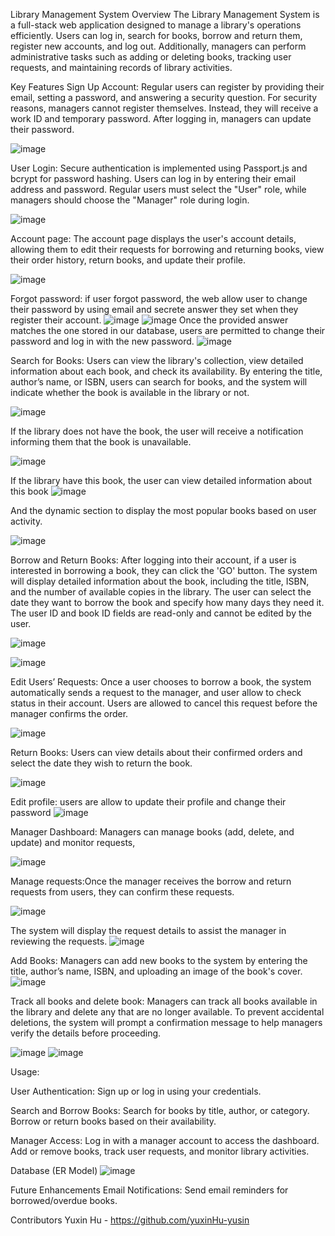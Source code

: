 Library Management System
Overview
The Library Management System is a full-stack web application designed to manage a library's operations efficiently. Users can log in, search for books, borrow and return them, register new accounts, and log out. Additionally, managers can perform administrative tasks such as adding or deleting books, tracking user requests, and maintaining records of library activities.

Key Features
Sign Up Account: Regular users can register by providing their email, setting a password, and answering a security question. For security reasons, managers cannot register themselves. Instead, they will receive a work ID and temporary password. After logging in, managers can update their password.

![image](https://github.com/user-attachments/assets/3128967e-ac9b-4d44-bc94-e921d7207961)







User Login: Secure authentication is implemented using Passport.js and bcrypt for password hashing. Users can log in by entering their email address and password. Regular users must select the "User" role, while managers should choose the "Manager" role during login.






![image](https://github.com/user-attachments/assets/f3ddce94-99ef-4316-b46b-e0ad38c3032d)
















Account page:  The account page displays the user's account details, allowing them to edit their requests for borrowing and returning books, view their order history, return books, and update their profile.




![image](https://github.com/user-attachments/assets/50999623-bdff-491e-ab6c-c663626cbab1)


















Forgot password: if user forgot password, the web allow user to change their password by using email and secrete answer they set when they register their account.
![image](https://github.com/user-attachments/assets/0cdb0547-6808-4b81-a61e-ab721e9a03cc)
![image](https://github.com/user-attachments/assets/26ad59be-a25e-4886-99ba-7ca3430e7338)
Once the provided answer matches the one stored in our database, users are permitted to change their password and log in with the new password.
![image](https://github.com/user-attachments/assets/e26223c3-f784-4d05-ae8b-67c596b7b661)

Search for Books: Users can view the library's collection, view detailed information about each book, and check its availability. By entering the title, author’s name, or ISBN, users can search for books, and the system will indicate whether the book is available in the library or not.

![image](https://github.com/user-attachments/assets/fd9c62c8-6e21-4f9b-9eea-90fcdd9ccef0)




















If the library does not have the book, the user will receive a notification informing them that the book is unavailable.

![image](https://github.com/user-attachments/assets/b36ebed6-66c2-46f2-8d42-fcb257cb8b02)




















If the library have this book, the user can view detailed information about this book
![image](https://github.com/user-attachments/assets/ec570d58-3a14-4bd1-bf5f-0acd632aea91)


And the dynamic section to display the most popular books based on user activity.

![image](https://github.com/user-attachments/assets/565a421b-756e-4739-9546-e0d560c33b24)




Borrow and Return Books: After logging into their account, if a user is interested in borrowing a book, they can click the 'GO' button. The system will display detailed information about the book, including the title, ISBN, and the number of available copies in the library. The user can select the date they want to borrow the book and specify how many days they need it. The user ID and book ID fields are read-only and cannot be edited by the user.

![image](https://github.com/user-attachments/assets/fe2ee8df-7723-4631-8338-f8671e3a1085)



![image](https://github.com/user-attachments/assets/7d714413-c174-47f2-951b-5050e60b57e9)





































Edit Users’ Requests: Once a user chooses to borrow a book, the system automatically sends a request to the manager, and user allow to check status in their account. Users are allowed to cancel this request before the manager confirms the order. 


![image](https://github.com/user-attachments/assets/ac936a9a-3d78-4a12-bbe8-3512b9b39422)





















Return Books: Users can view details about their confirmed orders and select the date they wish to return the book.




![image](https://github.com/user-attachments/assets/f304d050-a3fa-4df4-9b19-cdb7449ed7a0)














Edit profile: users are allow to update their profile and change their password
![image](https://github.com/user-attachments/assets/f0bfee11-f02a-4e52-9f81-25a7d6dd279f)


Manager Dashboard: Managers can manage books (add, delete, and update) and monitor requests, 


![image](https://github.com/user-attachments/assets/c07aafd2-3bd6-4f8d-a611-b754b339e111)



















Manage requests:Once the manager receives the borrow and return requests from users, they can confirm these requests.


![image](https://github.com/user-attachments/assets/5693bfd7-899c-46b8-b01c-98a6da2ef528)





















The system will display the request details to assist the manager in reviewing the requests.
![image](https://github.com/user-attachments/assets/1383c56e-2dbf-4e26-b386-d37c7e65ddbe)

 Add Books: Managers can add new books to the system by entering the title, author’s name, ISBN, and uploading an image of the book's cover.
![image](https://github.com/user-attachments/assets/7e033fb1-ab73-48bb-999b-4db5a9a1f6ec)






















Track all books and delete book: Managers can track all books available in the library and delete any that are no longer available. To prevent accidental deletions, the system will prompt a confirmation message to help managers verify the details before proceeding.

![image](https://github.com/user-attachments/assets/f0fe0d75-6680-4891-ad0e-6691798fc540)
![image](https://github.com/user-attachments/assets/46bd2d34-2911-400e-acfa-315864530144)























Usage:

User Authentication: Sign up or log in using your credentials.

Search and Borrow Books: Search for books by title, author, or category. 
Borrow or return books based on their availability.

Manager Access:
Log in with a manager account to access the dashboard.
Add or remove books, track user requests, and monitor library activities.


Database (ER Model)
![image](https://github.com/user-attachments/assets/720736c6-d161-4f3f-8645-52fb5c7e2cb8)



Future Enhancements
Email Notifications: Send email reminders for borrowed/overdue books.


Contributors
Yuxin Hu - https://github.com/yuxinHu-yusin
